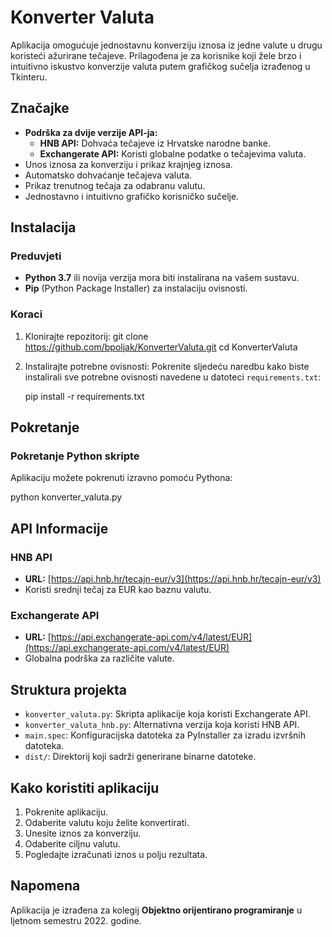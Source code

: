 # Konverter Valuta

Aplikacija omogućuje jednostavnu konverziju iznosa iz jedne valute u drugu koristeći ažurirane tečajeve. Prilagođena je za korisnike koji žele brzo i intuitivno iskustvo konverzije valuta putem grafičkog sučelja izrađenog u Tkinteru.

## Značajke
- **Podrška za dvije verzije API-ja:**
  - **HNB API:** Dohvaća tečajeve iz Hrvatske narodne banke.
  - **Exchangerate API:** Koristi globalne podatke o tečajevima valuta.
- Unos iznosa za konverziju i prikaz krajnjeg iznosa.
- Automatsko dohvaćanje tečajeva valuta.
- Prikaz trenutnog tečaja za odabranu valutu.
- Jednostavno i intuitivno grafičko korisničko sučelje.

## Instalacija

### Preduvjeti
- **Python 3.7** ili novija verzija mora biti instalirana na vašem sustavu.
- **Pip** (Python Package Installer) za instalaciju ovisnosti.

### Koraci
1. Klonirajte repozitorij:
   git clone https://github.com/bpoljak/KonverterValuta.git
   cd KonverterValuta
   
2. Instalirajte potrebne ovisnosti:
   Pokrenite sljedeću naredbu kako biste instalirali sve potrebne ovisnosti navedene u datoteci `requirements.txt`:

   pip install -r requirements.txt
   
## Pokretanje

### Pokretanje Python skripte
Aplikaciju možete pokrenuti izravno pomoću Pythona:

python konverter_valuta.py

## API Informacije

### HNB API
- **URL:** [https://api.hnb.hr/tecajn-eur/v3](https://api.hnb.hr/tecajn-eur/v3)
- Koristi srednji tečaj za EUR kao baznu valutu.

### Exchangerate API
- **URL:** [https://api.exchangerate-api.com/v4/latest/EUR](https://api.exchangerate-api.com/v4/latest/EUR)
- Globalna podrška za različite valute.

## Struktura projekta

- `konverter_valuta.py`: Skripta aplikacije koja koristi Exchangerate API.
- `konverter_valuta_hnb.py`: Alternativna verzija koja koristi HNB API.
- `main.spec`: Konfiguracijska datoteka za PyInstaller za izradu izvršnih datoteka.
- `dist/`: Direktorij koji sadrži generirane binarne datoteke.

## Kako koristiti aplikaciju

1. Pokrenite aplikaciju.
2. Odaberite valutu koju želite konvertirati.
3. Unesite iznos za konverziju.
4. Odaberite ciljnu valutu.
5. Pogledajte izračunati iznos u polju rezultata.

## Napomena

Aplikacija je izrađena za kolegij **Objektno orijentirano programiranje** u ljetnom semestru 2022. godine.
